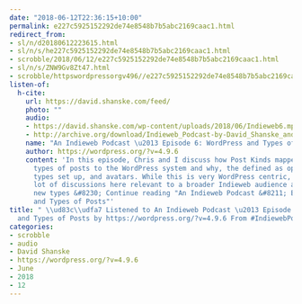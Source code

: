 ```yaml
---
date: "2018-06-12T22:36:15+10:00"
permalink: e227c5925152292de74e8548b7b5abc2169caac1.html
redirect_from:
- sl/n/d20180612223615.html
- sl/n/s/he227c5925152292de74e8548b7b5abc2169caac1.html
- scrobble/2018/06/12/e227c5925152292de74e8548b7b5abc2169caac1.html
- sl/n/s/ZNW9Gv8Zt47.html
- scrobble/httpswordpressorgv496//e227c5925152292de74e8548b7b5abc2169caac1.html
listen-of:
  h-cite:
    url: https://david.shanske.com/feed/
    photo: ""
    audio:
    - https://david.shanske.com/wp-content/uploads/2018/06/Indieweb6.mp3
    - http://archive.org/download/Indieweb_Podcast-by-David_Shanske_and_Chris_Aldrich/Indieweb6.mp3
    name: "An Indieweb Podcast \u2013 Episode 6: WordPress and Types of Posts"
    author: https://wordpress.org/?v=4.9.6
    content: 'In this episode, Chris and I discuss how Post Kinds mapped Indieweb
      types of posts to the WordPress system and why, the defined as opposed to implied
      types set up, and avatars. While this is very WordPress centric, there are a
      lot of discussions here relevant to a broader Indieweb audience about adding
      new types &#8230; Continue reading "An Indieweb Podcast &#8211; Episode 6: WordPress
      and Types of Posts"'
title: " \\ud83c\\udfa7 Listened to An Indieweb Podcast \u2013 Episode 6: WordPress
  and Types of Posts by https://wordpress.org/?v=4.9.6 From #IndiewebPodcast"
categories:
- scrobble
- audio
- David Shanske
- https://wordpress.org/?v=4.9.6
- June
- 2018
- 12
---
```

